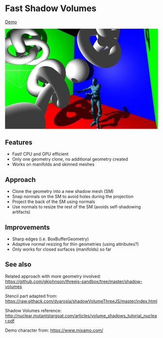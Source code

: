 
# Fast Shadow Volumes

[Demo](https://madblade.github.io/shadow-volume/)

![](https://raw.githubusercontent.com/madblade/shadow-volume/master/img/capture.jpg)

## Features
- Fast! CPU and GPU efficient
- Only one geometry clone, no additional geometry created
- Works on manifolds and skinned meshes

## Approach
- Clone the geometry into a new shadow mesh (SM)
- Snap normals on the SM to avoid holes during the projection
- Project the back of the SM using normals
- Use normals to resize the rest of the SM (avoids self-shadowing artifacts)

## Improvements
- Sharp edges (i.e. BoxBufferGeometry)
- Adaptive normal resizing for thin geometries (using attributes?)
- Only works for closed surfaces (manifolds) so far

## See also

Related approach with more geometry involved:
https://github.com/gkjohnson/threejs-sandbox/tree/master/shadow-volumes

Stencil part adapted from:
https://raw.githack.com/dyarosla/shadowVolumeThreeJS/master/index.html

Shadow Volumes reference:
http://nuclear.mutantstargoat.com/articles/volume_shadows_tutorial_nuclear.pdf

Demo character from:
https://www.mixamo.com/
